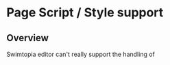 # Page Script / Style support

## Overview
Swimtopia editor can't really support the handling of <style> or <script> tags in a text snippet.  Both of these
tags work on first save but will be converted to <p> tags on subsequent saves.  This presents a problem in using
javascript or custom styles per page.  The pagescript component works around this issue allowing us to reliably
drop script and/or style into a Swimtopia snippet.  The PageScript component integrates into script that is added
to the header of all pages via Swimtopia configuration.  It will look in the document for <textarea> tags of class
page_script or page_style and ensure that these textareas are not displayable.  When dectected the script within the tag is executed when the page is ready (for page_script elements) and any page_style elements are wrapped in
a <script> tag and added to the header of the document.
## Usage
<textarea class="page_script>
  console.log("Place any javascript inside this textarea");
</textarea>
<textarea class="page_style">
  #content {
      color: red;
      font-size: 1.5em;
  }
</textarea>
